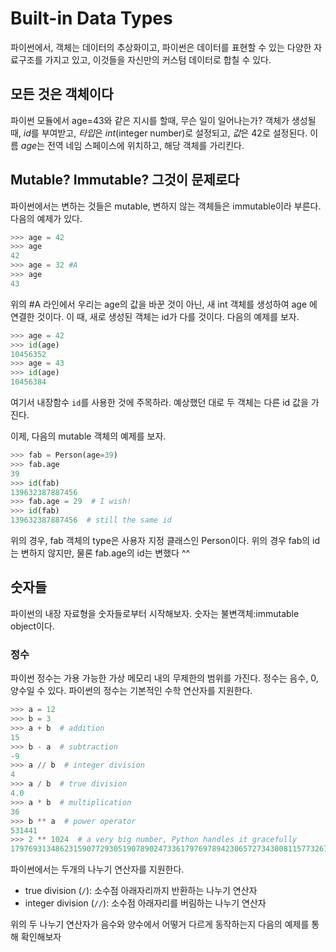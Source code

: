 # Built-in Data Types

파이썬에서, 객체는 데이터의 추상화이고, 파이썬은 데이터를 표현할 수 있는 다양한 자료구조를 가지고 있고, 이것들을 자신만의 커스텀 데이터로 합칠 수 있다.

## 모든 것은 객체이다

파이썬 모듈에서 age=43와 같은 지시를 할때, 무슨 일이 일어나는가? 객체가 생성될 때, *id*를 부여받고, *타입*은 *int*(integer number)로 설정되고, *값*은 42로 설정된다. 이름 *age*는 전역 네임 스페이스에 위치하고, 해당 객체를 가리킨다.

## Mutable? Immutable? 그것이 문제로다

파이썬에서는 변하는 것들은 mutable, 변하지 않는 객체들은 immutable이라 부른다. 다음의 예제가 있다.
```python
>>> age = 42
>>> age
42
>>> age = 32 #A
>>> age
43
```
위의  #A 라인에서 우리는 age의 값을 바꾼 것이 아닌, 새 int 객체를 생성하여 age 에 연결한 것이다. 이 때, 새로 생성된 객체는 id가 다를 것이다. 다음의 예제를 보자.
```python
>>> age = 42
>>> id(age)
10456352
>>> age = 43
>>> id(age)
10456384
```
여기서 내장함수 `id`를 사용한 것에 주목하라. 예상했던 대로 두 객체는 다른 id 값을 가진다.

이제, 다음의 mutable 객체의 예제를 보자.
```python
>>> fab = Person(age=39)
>>> fab.age
39
>>> id(fab)
139632387887456
>>> fab.age = 29  # I wish!
>>> id(fab)
139632387887456  # still the same id
```

위의 경우, fab 객체의 type은 사용자 지정 클래스인 Person이다. 위의 경우 fab의 id는 변하지 않지만, 물론 fab.age의 id는 변했다 ^^

## 숫자들

파이썬의 내장 자료형을 숫자들로부터 시작해보자. 숫자는 불변객체:immutable object이다.

### 정수

파이썬 정수는 가용 가능한 가상 메모리 내의 무제한의 범위를 가진다. 정수는 음수, 0, 양수일 수 있다. 파이썬의 정수는 기본적인 수학 연산자를 지원한다.

```python
>>> a = 12
>>> b = 3
>>> a + b  # addition
15
>>> b - a  # subtraction
-9
>>> a // b  # integer division
4
>>> a / b  # true division
4.0
>>> a * b  # multiplication
36
>>> b ** a  # power operator
531441
>>> 2 ** 1024  # a very big number, Python handles it gracefully
179769313486231590772930519078902473361797697894230657273430081157732675805500963132708477322407536021120113879871393357658789768814416622492847430639474124377767893424865485276302219601246094119453082952085005768838150682342462881473913110540827237163350510684586298239947245938479716304835356329624224137216
```

파이썬에서는 두개의 나누기 연산자를 지원한다.
- true division (`/`): 소수점 아래자리까지 반환하는 나누기 연산자
- integer division (`//`): 소수점 아래자리를 버림하는 나누기 연산자

위의 두 나누기 연산자가 음수와 양수에서 어떻거 다르게 동작하는지 다음의 예제를 통해 확인해보자